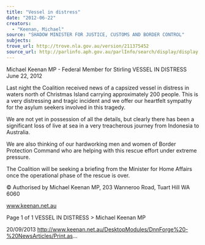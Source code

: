 ```yaml
---
title: "Vessel in distress"
date: "2012-06-22"
creators:
  - "Keenan, Michael"
source: "SHADOW MINISTER FOR JUSTICE, CUSTOMS AND BORDER CONTROL"
subjects:
trove_url: http://trove.nla.gov.au/version/211375452
source_url: http://parlinfo.aph.gov.au/parlInfo/search/display/display.w3p;query=Id%3A%22media/pressrel/2736701%22
---
```


 Michael Keenan MP - Federal Member for  Stirling VESSEL IN DISTRESS June 22, 2012

 Last night the Coalition received news of a capsized vessel in distress in waters north of Christmas Island carrying  approximately 200 people.  This is a very distressing and tragic incident and we offer our heartfelt sympathy for the  asylum seekers involved in this tragedy.

 We are not yet in possession of all the details, but clearly there has been a significant loss of live at sea in a very  treacherous journey from Indonesia to Australia. 

 We are also thinking of our hardworking men and women of Border Protection Command who are helping with this rescue  effort under extreme pressure.

 The Coalition will be seeking a briefing from the Minister for Home Affairs once the operational phase of the rescue is  over.

 © Authorised by Michael Keenan MP, 203 Wanneroo Road, Tuart Hill WA 6060

 www.keenan.net.au

 Page 1 of 1 VESSEL IN DISTRESS > Michael Keenan MP

 20/09/2013 http://www.keenan.net.au/DesktopModules/DnnForge%20-%20NewsArticles/Print.as...

